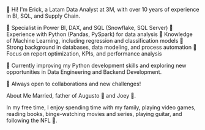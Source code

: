 👋 Hi! I'm Erick, a Latam Data Analyst at 3M, with over 10 years of experience in BI, SQL, and Supply Chain.

🔹 Specialist in Power BI, DAX, and SQL (Snowflake, SQL Server)
🔹 Experience with Python (Pandas, PySpark) for data analysis
🔹 Knowledge of Machine Learning, including regression and classification models
🔹 Strong background in databases, data modeling, and process automation
🔹 Focus on report optimization, KPIs, and performance analysis

📌 Currently improving my Python development skills and exploring new opportunities in Data Engineering and Backend Development.

🚀 Always open to collaborations and new challenges!

About Me
Married, father of Augusto 👶 and Joey 🐺.

In my free time, I enjoy spending time with my family, playing video games, reading books, binge-watching movies and series, playing guitar, and following the NFL 🏈.
